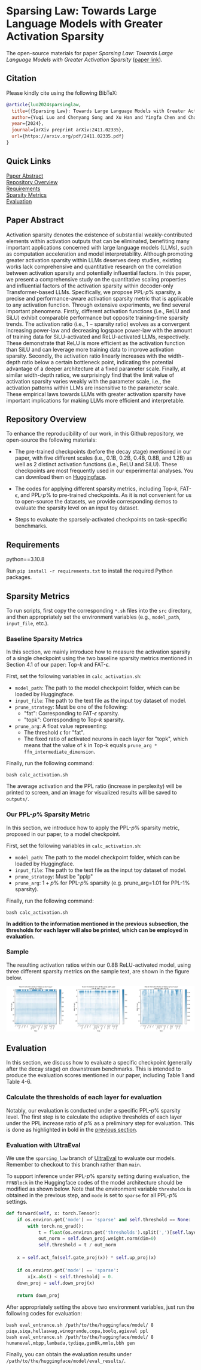 # Sparsing Law: Towards Large Language Models with Greater Activation Sparsity

The open-source materials for paper *Sparsing Law: Towards Large Language Models with Greater Activation Sparsity* ([paper link](https://arxiv.org/pdf/2411.02335)).

## Citation

Please kindly cite using the following BibTeX:

```bibtex
@article{luo2024sparsinglaw,
  title={{Sparsing Law}: Towards Large Language Models with Greater Activation Sparsity},
  author={Yuqi Luo and Chenyang Song and Xu Han and Yingfa Chen and Chaojun Xiao and Zhiyuan Liu and Maosong Sun},
  year={2024},
  journal={arXiv preprint arXiv:2411.02335},
  url={https://arxiv.org/pdf/2411.02335.pdf}
}
```

## Quick Links

[Paper Abstract](#paper-abstract)  
[Repository Overview](#repository-overview)  
[Requirements](#requirements)  
[Sparsity Metrics](#sparsity-metrics)  
[Evaluation](#evaluation)

## Paper Abstract

Activation sparsity denotes the existence of substantial weakly-contributed elements within activation outputs that can be eliminated, benefiting many important applications concerned with large language models (LLMs), such as computation acceleration and model interpretability. 
Although promoting greater activation sparsity within LLMs deserves deep studies, existing works lack comprehensive and quantitative research on the correlation between activation sparsity and potentially influential factors.
In this paper, we present a comprehensive study on the quantitative scaling properties and influential factors of the activation sparsity within decoder-only Transformer-based LLMs. 
Specifically, we propose PPL-$`p\%`$ sparsity, a precise and performance-aware activation sparsity metric that is applicable to any activation function. 
Through extensive experiments, we find several important phenomena.
Firstly, different activation functions (i.e., ReLU and SiLU) exhibit comparable performance but opposite training-time sparsity trends. The activation ratio (i.e., $`1-\mathrm{sparsity\ ratio}`$) evolves as a convergent increasing power-law and decreasing logspace power-law with the amount of training data for SiLU-activated and ReLU-activated LLMs, respectively. These demonstrate that ReLU is more efficient as the activation function than SiLU and can leverage more training data to improve activation sparsity.
Secondly, the activation ratio linearly increases with the width-depth ratio below a certain bottleneck point, indicating the potential advantage of a deeper architecture at a fixed parameter scale.
Finally, at similar width-depth ratios, we surprisingly find that the limit value of activation sparsity varies weakly with the parameter scale, i.e., the activation patterns within LLMs are insensitive to the parameter scale. These empirical laws towards LLMs with greater activation sparsity have important implications for making LLMs more efficient and interpretable.

## Repository Overview

To enhance the reproducibility of our work, in this Github repository, we open-source the following materials:

- The pre-trained checkpoints (before the decay stage) mentioned in our paper, with five different scales (i.e., 0.1B, 0.2B, 0.4B, 0.8B, and 1.2B) as well as 2 distinct activation functions (i.e., ReLU and SiLU). These checkpoints are most frequently used in our experimental analyses. You can download them on [Huggingface](https://huggingface.co/SparseLLM).

- The codes for applying different sparsity metrics, including Top-$`k`$, FAT-$`\epsilon`$, and PPL-$`p\%`$ to pre-trained checkpoints. As it is not convenient for us to open-source the datasets, we provide corresponding demos to evaluate the sparsity level on an input toy dataset.

- Steps to evaluate the sparsely-activated checkpoints on task-specific benchmarks.

## Requirements

python==3.10.8

Run `pip install -r requirements.txt` to install the required Python packages.

## Sparsity Metrics

To run scripts, first copy the corresponding `*.sh` files into the `src` directory, and then appropriately set the environment variables (e.g., `model_path`, `input_file`, etc.).

### Baseline Sparsity Metrics

In this section, we mainly introduce how to measure the activation sparsity of a single checkpoint using the two baseline sparsity metrics mentioned in Section 4.1 of our paper: Top-$`k`$ and FAT-$`\epsilon`$.

First, set the following variables in `calc_activation.sh`:
- `model_path`: The path to the model checkpoint folder, which can be loaded by Huggingface.
- `input_file`: The path to the text file as the input toy dataset of model.
- `prune_strategy`: Must be one of the following:
    - "fat": Corresponding to FAT-$`\epsilon`$ sparsity.
    - "topk": Corresponding to Top-$`k`$ sparsity.
- `prune_arg`: A float value representing:
    - The threshold $`\epsilon`$ for "fat".
    - The fixed ratio of activated neurons in each layer for "topk", which means that the value of k in Top-k equals `prune_arg * ffn_intermediate_dimension`.

Finally, run the following command:
```
bash calc_activation.sh
```

The average activation and the PPL ratio (increase in perplexity) will be printed to screen, and an image for visualized results will be saved to `outputs/`.

### Our PPL-$`p\%`$ Sparsity Metric

In this section, we introduce how to apply the PPL-$`p\%`$ sparsity metric, proposed in our paper, to a model checkpoint.

First, set the following variables in `calc_activation.sh`:
- `model_path`: The path to the model checkpoint folder, which can be loaded by Huggingface.
- `input_file`: The path to the text file as the input toy dataset of model.
- `prune_strategy`: Must be "pplp"
- `prune_arg`: $`1+p\%`$ for PPL-$`p\%`$ sparsity (e.g. prune_arg=1.01 for PPL-$`1\%`$ sparsity).

Finally, run the following command:
```
bash calc_activation.sh
```

**In addition to the information mentioned in the previous subsection, the thresholds for each layer will also be printed, which can be employed in evaluation.**

### Sample

The resulting activation ratios within our 0.8B ReLU-activated model, using three different sparsity metrics on the sample text, are shown in the figure below.

![](figs/sample.jpg)

## Evaluation

In this section, we discuss how to evaluate a specific checkpoint (generally after the decay stage) on downstream benchmarks. This is intended to produce the evaluation scores mentioned in our paper, including Table 1 and Table 4-6.

### Calculate the thresholds of each layer for evaluation

Notably, our evaluation is conducted under a specific PPL-$`p\%`$ sparsity level. The first step is to calculate the adaptive thresholds of each layer under the PPL increase ratio of $`p\%`$ as a preliminary step for evaluation. This is done as highlighted in bold in the [previous section](#our-ppl-p-sparsity-metric).

### Evaluation with UltraEval

We use the `sparsing_law` branch of [UltraEval](https://github.com/OpenBMB/UltraEval/tree/sparsing_law) to evaluate our models. Remember to checkout to this branch rather than `main`.

To support inference under PPL-$`p\%`$ sparsity setting during evaluation, the `FFNBlock` in the Huggingface codes of the model architecture should be modified as shown below. Note that the environment variable `thresholds` is obtained in the previous step, and `mode` is set to `sparse` for all PPL-$`p\%`$ settings.

```python
def forward(self, x: torch.Tensor): 
    if os.environ.get('mode') == 'sparse' and self.threshold == None:
        with torch.no_grad():
            t = float(os.environ.get('thresholds').split(',')[self.layer_idx])
            out_norm = self.down_proj.weight.norm(dim=0)
            self.threshold = t / out_norm

    x = self.act_fn(self.gate_proj(x)) * self.up_proj(x)

    if os.environ.get('mode') == 'sparse':
        x[x.abs() < self.threshold] = 0.
    down_proj = self.down_proj(x)
    
    return down_proj
```

After appropriately setting the above two environment variables, just run the following codes for evaluation:
```
bash eval_entrance.sh /path/to/the/huggingface/model/ 8 piqa,siqa,hellaswag,winogrande,copa,boolq,agieval ppl
bash eval_entrance.sh /path/to/the/huggingface/model/ 8 humaneval,mbpp,lambada,tydiqa,gsm8k,mmlu,bbh gen
```

Finally, you can obtain the evaluation results under `/path/to/the/huggingface/model/eval_results/`.
